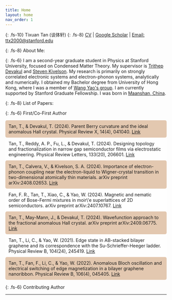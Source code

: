 ```yaml
---
title: Home
layout: home
nav_order: 1
---
```


{: .fs-10}
Tixuan Tan (谈体轩)
{: .fs-8}
[CV](https://www.overleaf.com/read/qqcvntsrfjtp#c79579)  |  [Google Scholar](https://scholar.google.com/citations?user=cMTmdfQAAAAJ&hl=zh-TW)  |  [Email: ttx2000@stanford.edu](mailto:ttx2000@stanford.edu)

{: .fs-8}
About Me:

{: .fs-6}
I am a second-year graduate student in Physics at Stanford University, focused on Condensed Matter Theory. My supervisor is [Trithep Devakul](https://physics.stanford.edu/people/trithep-devakul) and [Steven Kivelson](https://sitp.stanford.edu/people/steven-kivelson). My research is primarily on strongly correlated electronic systems and electron-phonon systems, analytically and numerically. I obtained my Bachelor degree from University of Hong Kong, where I was a member of [Wang Yao's group](https://www.physics.hku.hk/~wangyao/). I am currently supported by Stanford Graduate Fellowship. I was born in [Maanshan, China](https://zh.wikipedia.org/wiki/%E9%A9%AC%E9%9E%8D%E5%B1%B1%E5%B8%82%E7%AC%AC%E4%BA%8C%E4%B8%AD%E5%AD%A6).


{: .fs-8}
List of Papers:

{: .fs-6}
First/Co-First Author

<div class="fs-6" style="background-color: rgba(210, 165, 125, 0.6); padding: 10px; border-radius: 5px;">
  Tan, T., & Devakul, T. (2024). Parent Berry curvature and the ideal anomalous Hall crystal. Physical Review X, 14(4), 041040. 
 <a href="https://journals.aps.org/prx/abstract/10.1103/PhysRevX.14.041040">Link</a>
</div>

<div class="fs-6" style="background-color: rgba(256, 256, 256, 0.6); padding: 10px; border-radius: 5px;">
  Tan, T., Reddy, A. P., Fu, L., & Devakul, T. (2024). Designing topology and fractionalization in narrow gap semiconductor films via electrostatic engineering. Physical Review Letters, 133(20), 206601.
 <a href="https://journals.aps.org/prl/abstract/10.1103/PhysRevLett.133.206601">Link</a>
</div>

<div class="fs-6" style="background-color: rgba(210, 165, 125, 0.6); padding: 10px; border-radius: 5px;">
  Tan, T., Calvera, V., & Kivelson, S. A. (2024). Importance of electron-phonon coupling near the electron-liquid to Wigner-crystal transition in two-dimensional atomically thin materials. arXiv preprint arXiv:2408.02653.
 <a href="https://arxiv.org/abs/2408.02653">Link</a>
</div>

<div class="fs-6" style="background-color: rgba(256, 256, 256, 0.6); padding: 10px; border-radius: 5px;">
  Fan, F. R., Tan, T., Xiao, C., & Yao, W. (2024). Magnetic and nematic order of Bose-Fermi mixtures in moir\'e superlattices of 2D semiconductors. arXiv preprint arXiv:2407.10767.
 <a href="https://arxiv.org/abs/2407.10767">Link</a>
</div>

<div class="fs-6" style="background-color: rgba(210, 165, 125, 0.6); padding: 10px; border-radius: 5px;">
  Tan, T., May-Mann, J., & Devakul, T. (2024). Wavefunction approach to the fractional anomalous Hall crystal. arXiv preprint arXiv:2409.06775.
 <a href="https://arxiv.org/abs/2409.06775">Link</a>
</div>

<div class="fs-6" style="background-color: rgba(256, 256, 256, 0.6); padding: 10px; border-radius: 5px;">
  Tan, T., Li, C., & Yao, W. (2021). Edge state in AB-stacked bilayer graphene and its correspondence with the Su-Schrieffer-Heeger ladder. Physical Review B, 104(24), 245419.
 <a href="https://journals.aps.org/prb/abstract/10.1103/PhysRevB.104.245419">Link</a>
</div>

<div class="fs-6" style="background-color: rgba(210, 165, 125, 0.6); padding: 10px; border-radius: 5px;">
 Tan, T., Fan, F., Li, C., & Yao, W. (2022). Anomalous Bloch oscillation and electrical switching of edge magnetization in a bilayer graphene nanoribbon. Physical Review B, 106(4), 045405.
 <a href="https://journals.aps.org/prb/abstract/10.1103/PhysRevB.106.045405">Link</a>
</div>





{: .fs-6}
Contributing Author


----
